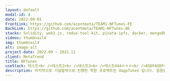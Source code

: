 ```yaml
---
layout: default
modal-id: 4
date: 2022-09-01
FrontLink: https://github.com/acentmeta/TEAM1-NFTunes-FE
BackLink: https://github.com/acentmeta/TEAM1-NFTunes-BE
stacks: Solidity, web3.js, redux-tool-kit, pinata-ipfs, docker, mongoDB, vercel
videos: thumbnail4
img: thumbnail4
alt: image-alt
project-date: 2022.09 ~ 2022.11
client: MetaTrend
title: NFTunes
useStack: 테스트<br />테스트2<br />테스트3<br />테스트444ㅇㅇㅇ<br />ASDFASDF<br />
description: 마지막으로 기업협약으로 진행한 학원 프로젝트인 dappTunes 입니다. 음원을 nft 토큰으로 치환하여, 음원재생으로 발생하는 수익을 토큰의 소유자가 100% 가져갈수 있도록 구상했습니다. 이력서에 기술된 모든 스택을 사용했으며, docker를 이용한 private network 개발구축, erc-721 표준을 사용해 토큰 제작/소거 를 가능하게 하는 등 사용할 수 있는 모든 기술로 만든 제일 자신있는 작업물이라 말씀드릴 수 있습니다. 프로젝트의 자세한 내용은 이력서를 참고해주세요.
---
```

